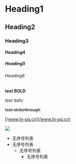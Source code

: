 # Heading1

## Heading2

### Heading3

#### Heading4

##### Heading5

###### Heading6



**text BOLD**

_text italic_

~~text strikethrough~~

[/www.hi-pq.cn](/www.hi-pq.cn)

![](/assets/Developer_Folder_72px_1173163_easyicon.net.ico)



* 无序号列表
* 无序号列表
  * 无序号列表
    * 无序号列表



